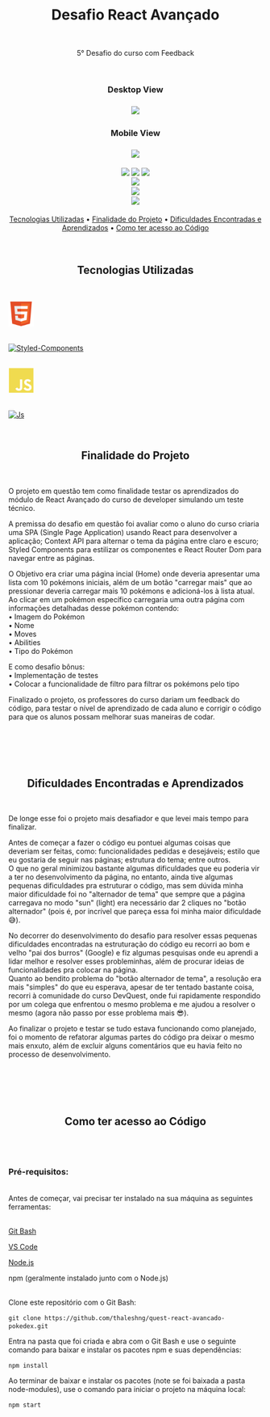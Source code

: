 <h1 align="center">Desafio React Avançado</h1>
<br>

<p align="center">5° Desafio do curso com Feedback</p> 
<br>

<div align="center">
    <h3><strong>Desktop View</strong><h3>
    <a href="https://thaleshng.github.io/quest-react-avancado-pokedex/" target="_blank"><img src="./src/assets/images/Desktop.gif" target="_blank"></a> 
</div>

<div align="center">
    <h3><strong>Mobile View</strong><h3>
    <a href="https://thaleshng.github.io/quest-react-avancado-pokedex/" target="_blank">
        <img src="./src/assets/images/Mobile.gif" target="_blank">
    </a> 
</div>

<div align="center">
    <img height=20em src="https://img.shields.io/badge/-HTML-orange?style=plastic"><img>
    <img height=20em src="https://img.shields.io/badge/-JS-yellow?style=plastic"><img>
    <img height=20em src="https://img.shields.io/badge/-REACT-%23149ECA?style=plastic"><img>
    <br>
    <img height=20em src="https://img.shields.io/badge/-Styled Components-%23DB7093?style=plastic"><img>
    <br>
    <img height=20em src="https://img.shields.io/badge/STATUS-FINALIZADO-green?style=plastic"><img>
    <br>
    <img src="https://img.shields.io/github/stars/thaleshng/quest-react-avancado-pokedex?style=social"><img>
</div>

<br>

<div align="center">
    <a href="#tecnologias-utilizadas">Tecnologias Utilizadas</a> •
    <a href="#finalidade-do-projeto">Finalidade do Projeto</a> •
    <a href="#dificuldades-encontradas-e-aprendizados">Dificuldades Encontradas e Aprendizados</a> •
    <a href="#como-ter-acesso-ao-código">Como ter acesso ao Código</a>
</div>

<br>
<br>

<h2 align="center">Tecnologias Utilizadas</h2>
<br>

[<img alt="HTML" width="50" src="https://raw.githubusercontent.com/devicons/devicon/master/icons/html5/html5-original.svg" target="_blank">](https://www.devmedia.com.br/o-que-e-o-html5/25820)
<br>
<br>

[<img alt="Styled-Components" width="50" src="https://skillicons.dev/icons?i=styledcomponents" target="_blank">](https://styled-components.com)
<br>
<br>

[<img alt="Js" width="50" src="https://raw.githubusercontent.com/devicons/devicon/master/icons/javascript/javascript-plain.svg" target="_blank">](https://blog.betrybe.com/javascript/)
<br>
<br>

[<img alt="Js" width="60" src="https://cdn.jsdelivr.net/gh/devicons/devicon/icons/react/react-original-wordmark.svg" target="_blank">](https://react.dev)

<br>

<h2 align="center">Finalidade do Projeto</h2>
<br>

<p>O projeto em questão tem como finalidade testar os aprendizados do módulo de React Avançado do curso de developer simulando um teste técnico.</p> 

<p>A premissa do desafio em questão foi avaliar como o aluno do curso criaria uma SPA (Single Page Application) usando React para desenvolver a aplicação; Context API para alternar o tema da página entre claro e escuro; Styled Components para estilizar os componentes e React Router Dom para navegar entre as páginas.</p>

<p>O Objetivo era criar uma página incial (Home) onde deveria apresentar uma lista com 10 pokémons iniciais, além de um botão "carregar mais" que ao pressionar deveria carregar mais 10 pokémons e adicioná-los à lista atual.<br>
Ao clicar em um pokémon específico carregaria uma outra página com informações detalhadas desse pokémon contendo: <br>
• Imagem do Pokémon <br>
• Nome <br>
• Moves <br>
• Abilities <br>
• Tipo do Pokémon </p>

<p>E como desafio bônus: <br>
• Implementação de testes <br>
• Colocar a funcionalidade de filtro para filtrar os pokémons pelo tipo</p>

<p>Finalizado o projeto, os professores do curso dariam um feedback do código, para testar o nível de aprendizado de cada aluno e corrigir o código para que os alunos possam melhorar suas maneiras de codar.
</p> 
<br>
<br>
<br>
<br>

<h2 align="center">Dificuldades Encontradas e Aprendizados</h2>
<br>

<p> De longe esse foi o projeto mais desafiador e que levei mais tempo para finalizar.</p>

<p>Antes de começar a fazer o código eu pontuei algumas coisas que deveriam ser feitas, como: funcionalidades pedidas e desejáveis; estilo que eu gostaria de seguir nas páginas; estrutura do tema; entre outros. <br>
O que no geral minimizou bastante algumas dificuldades que eu poderia vir a ter no desenvolvimento da página, no entanto, ainda tive algumas pequenas dificuldades pra estruturar o código, mas sem dúvida minha maior dificuldade foi no "alternador de tema" que sempre que a página carregava no modo "sun" (light) era necessário dar 2 cliques no "botão alternador" (pois é, por incrível que pareça essa foi minha maior dificuldade 😅). </p>

<p>No decorrer do desenvolvimento do desafio para resolver essas pequenas dificuldades encontradas na estruturação do código eu recorri ao bom e velho "pai dos burros" (Google) e fiz algumas pesquisas onde eu aprendi a lidar melhor e resolver esses probleminhas, além de procurar ideias de funcionalidades pra colocar na página. <br>
Quanto ao bendito problema do "botão alternador de tema", a resolução era mais "simples" do que eu esperava, apesar de ter tentado bastante coisa, recorri à comunidade do curso DevQuest, onde fui rapidamente respondido por um colega que enfrentou o mesmo problema e me ajudou a resolver o mesmo (agora não passo por esse problema mais 😎).</p>

<p>Ao finalizar o projeto e testar se tudo estava funcionando como planejado, foi o momento de refatorar algumas partes do código pra deixar o mesmo mais enxuto, além de excluir alguns comentários que eu havia feito no processo de desenvolvimento.</p>
<br>
<br>
<br>
<br>

<h2 align="center">Como ter acesso ao Código<h2>
<br>

### Pré-requisitos:
<br>
Antes de começar, vai precisar ter instalado na sua máquina as seguintes ferramentas:
<br>
<br>

[Git Bash](https://git-scm.com)

[VS Code](https://code.visualstudio.com)

[Node.js](https://nodejs.org/pt-br)

npm (geralmente instalado junto com o Node.js)
<br>
<br>

Clone este repositório com o Git Bash:
```
git clone https://github.com/thaleshng/quest-react-avancado-pokedex.git
```
Entra na pasta que foi criada e abra com o Git Bash e use o seguinte comando para baixar e instalar os pacotes npm e suas dependências:

```
npm install
```
Ao terminar de baixar e instalar os pacotes (note se foi baixada a pasta node-modules), use o comando para iniciar o projeto na máquina local:

```
npm start
```
